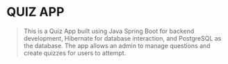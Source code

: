 # QUIZ APP

> This is a Quiz App built using Java Spring Boot for backend development, Hibernate for database interaction, and PostgreSQL as the database. The app allows an admin to manage questions and create quizzes for users to attempt.

